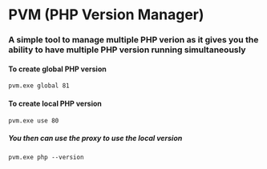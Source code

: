 # PVM (PHP Version Manager)
### A simple tool to manage multiple PHP verion as it gives you the ability to have multiple PHP version running simultaneously

#### To create global PHP version
`
pvm.exe global 81
`

#### To create local PHP version
`
pvm.exe use 80
`

##### You then can use the proxy to use the local version
`
pvm.exe php --version
`

